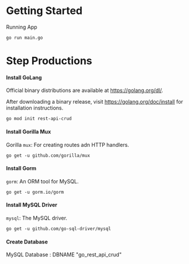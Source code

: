 # Getting Started
Running App

    go run main.go


# Step Productions

#### Install GoLang
Official binary distributions are available at https://golang.org/dl/.

After downloading a binary release, visit https://golang.org/doc/install
for installation instructions.

    go mod init rest-api-crud

#### Install Gorilla Mux
Gorilla `mux`: For creating routes adn HTTP handlers.
    
    go get -u github.com/gorilla/mux
    

#### Install Gorm
`gorm`: An ORM tool for MySQL.
    
    go get -u gorm.io/gorm
    

#### Install MySQL Driver
`mysql`: The MySQL driver.
    
    go get -u github.com/go-sql-driver/mysql
    

#### Create Database 

MySQL Database : DBNAME "go_rest_api_crud"